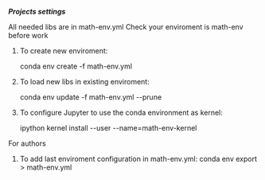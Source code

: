 ***Projects settings***

All needed libs are in math-env.yml
Check your enviroment is math-env before work

1) To create new enviroment:

    conda env create -f math-env.yml

2) To load new libs in existing enviroment:

    conda env update -f math-env.yml --prune

3) To configure Jupyter to use the conda environment as kernel:

    ipython kernel install --user --name=math-env-kernel

For authors

1) To add last enviroment configuration in math-env.yml:
    conda env export > math-env.yml